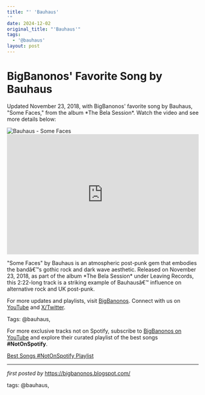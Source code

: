 ```yaml
---
title: "' 'Bauhaus'
'"
date: 2024-12-02
original_title: "'Bauhaus'"
tags:
  - '@bauhaus'
layout: post
---
```

<!-- Post Title -->
<h1 >BigBanonos' Favorite Song by Bauhaus</h1> <!-- Introductory Text -->
<p >Updated November 23, 2018, with BigBanonos' favorite song by Bauhaus, "Some Faces," from the album *The Bela Session*. Watch the video and see more details below:</p> <!-- Featured Image -->
<div > <img src="https://f4.bcbits.com/img/0014240736_25.jpg" alt="Bauhaus - Some Faces" />
</div> <!-- YouTube Video Embed -->
<div > <iframe width="100%" height="315" src="https://www.youtube.com/embed/Ta_CX-h9fGs" title="Some Faces" frameborder="0" allow="accelerometer; autoplay; clipboard-write; encrypted-media; gyroscope; picture-in-picture; web-share" referrerpolicy="strict-origin-when-cross-origin" allowfullscreen></iframe>
</div> <!-- Song Information -->
<div > <p>"Some Faces" by Bauhaus is an atmospheric post-punk gem that embodies the bandâ€™s gothic rock and dark wave aesthetic. Released on November 23, 2018, as part of the album *The Bela Session* under Leaving Records, this 2:22-long track is a striking example of Bauhausâ€™ influence on alternative rock and UK post-punk.</p>
</div> <!-- Footer Links -->
<div > <p>For more updates and playlists, visit <a href="https://bigbanonos.blogspot.com/" target="_blank">BigBanonos</a>. Connect with us on <a href="https://www.youtube.com/@BigBanonos" target="_blank">YouTube</a> and <a href="https://x.com/bigbanonos" target="_blank">X/Twitter</a>.</p>
</div> <!-- Tags -->
<p >Tags: @bauhaus,</p>


<!--Subscribe and Playlist Links-->
<div>
    <p>For more exclusive tracks not on Spotify, subscribe to <a href="https://www.youtube.com/@BigBanonos" target="_blank">BigBanonos on YouTube</a> and explore their curated playlist of the best songs <strong>#NotOnSpotify</strong>.</p>
    <p><a href="https://www.youtube.com/playlist?list=PLtuNtuTatqI0kFahUCbtbfenC_ET5O_tr" target="_blank">Best Songs #NotOnSpotify Playlist<br /></a></p></div>

<hr />

<p><em>first posted by</em> <a href="https://bigbanonos.blogspot.com/" rel="noopener" target="_new">https://bigbanonos.blogspot.com/</a></p>

<p>tags: @bauhaus,</p>
